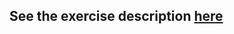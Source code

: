## See the exercise description [here](https://fullstackopen.com/en/part1/introduction_to_react#exercises-1-1-1-2)